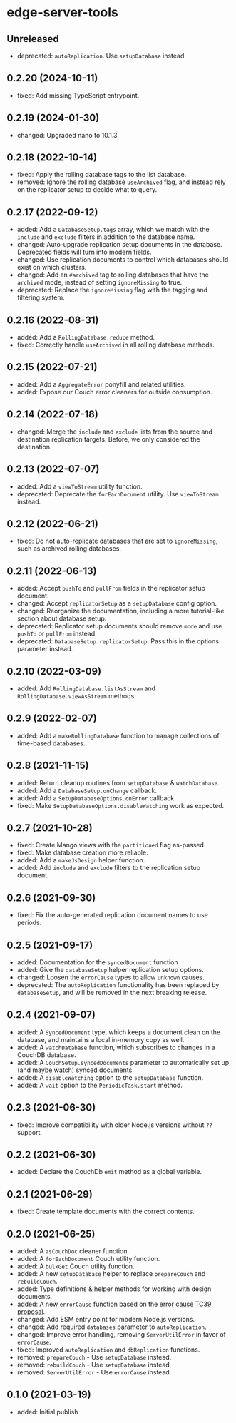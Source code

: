 # edge-server-tools

## Unreleased

- deprecated: `autoReplication`. Use `setupDatabase` instead.

## 0.2.20 (2024-10-11)

- fixed: Add missing TypeScript entrypoint.

## 0.2.19 (2024-01-30)

- changed: Upgraded nano to 10.1.3

## 0.2.18 (2022-10-14)

- fixed: Apply the rolling database tags to the list database.
- removed: Ignore the rolling database `useArchived` flag, and instead rely on the replicator setup to decide what to query.

## 0.2.17 (2022-09-12)

- added: Add a `DatabaseSetup.tags` array, which we match with the `include` and `exclude` filters in addition to the database name.
- changed: Auto-upgrade replication setup documents in the database. Deprecated fields will turn into modern fields.
- changed: Use replication documents to control which databases should exist on which clusters.
- changed: Add an `#archived` tag to rolling databases that have the `archived` mode, instead of setting `ignoreMissing` to true.
- deprecated: Replace the `ignoreMissing` flag with the tagging and filtering system.

## 0.2.16 (2022-08-31)

- added: Add a `RollingDatabase.reduce` method.
- fixed: Correctly handle `useArchived` in all rolling database methods.

## 0.2.15 (2022-07-21)

- added: Add a `AggregateError` ponyfill and related utilities.
- added: Expose our Couch error cleaners for outside consumption.

## 0.2.14 (2022-07-18)

- changed: Merge the `include` and `exclude` lists from the source and destination replication targets. Before, we only considered the destination.

## 0.2.13 (2022-07-07)

- added: Add a `viewToStream` utility function.
- deprecated: Deprecate the `forEachDocument` utility. Use `viewToStream` instead.

## 0.2.12 (2022-06-21)

- fixed: Do not auto-replicate databases that are set to `ignoreMissing`, such as archived rolling databases.

## 0.2.11 (2022-06-13)

- added: Accept `pushTo` and `pullFrom` fields in the replicator setup document.
- changed: Accept `replicatorSetup` as a `setupDatabase` config option.
- changed: Reorganize the documentation, including a more tutorial-like section about database setup.
- deprecated: Replicator setup documents should remove `mode` and use `pushTo` or `pullFrom` instead.
- deprecated: `DatabaseSetup.replicatorSetup`. Pass this in the options parameter instead.

## 0.2.10 (2022-03-09)

- added: Add `RollingDatabase.listAsStream` and `RollingDatabase.viewAsStream` methods.

## 0.2.9 (2022-02-07)

- added: Add a `makeRollingDatabase` function to manage collections of time-based databases.

## 0.2.8 (2021-11-15)

- added: Return cleanup routines from `setupDatabase` & `watchDatabase`.
- added: Add a `DatabaseSetup.onChange` callback.
- added: Add a `SetupDatabaseOptions.onError` callback.
- fixed: Make `SetupDatabaseOptions.disableWatching` work as expected.

## 0.2.7 (2021-10-28)

- fixed: Create Mango views with the `partitioned` flag as-passed.
- fixed: Make database creation more reliable.
- added: Add a `makeJsDesign` helper function.
- added: Add `include` and `exclude` filters to the replication setup document.

## 0.2.6 (2021-09-30)

- fixed: Fix the auto-generated replication document names to use periods.

## 0.2.5 (2021-09-17)

- added: Documentation for the `syncedDocument` function
- added: Give the `databaseSetup` helper replication setup options.
- changed: Loosen the `errorCause` types to allow `unknown` causes.
- deprecated: The `autoReplication` functionality has been replaced by `databaseSetup`, and will be removed in the next breaking release.

## 0.2.4 (2021-09-07)

- added: A `SyncedDocument` type, which keeps a document clean on the database, and maintains a local in-memory copy as well.
- added: A `watchDatabase` function, which subscribes to changes in a CouchDB database.
- added: A `CouchSetup.syncedDocuments` parameter to automatically set up (and maybe watch) synced documents.
- added: A `disableWatching` option to the `setupDatabase` function.
- added: A `wait` option to the `PeriodicTask.start` method.

## 0.2.3 (2021-06-30)

- fixed: Improve compatibility with older Node.js versions without `??` support.

## 0.2.2 (2021-06-30)

- added: Declare the CouchDb `emit` method as a global variable.

## 0.2.1 (2021-06-29)

- fixed: Create template documents with the correct contents.

## 0.2.0 (2021-06-25)

- added: A `asCouchDoc` cleaner function.
- added: A `forEachDocument` Couch utility function.
- added: A `bulkGet` Couch utility function.
- added: A new `setupDatabase` helper to replace `prepareCouch` and `rebuildCouch`.
- added: Type definitions & helper methods for working with design documents.
- added: A new `errorCause` function based on the [error cause TC39 proposal](https://github.com/tc39/proposal-error-cause).
- changed: Add ESM entry point for modern Node.js versions.
- changed: Add required `databases` parameter to `autoReplication`.
- changed: Improve error handling, removing `ServerUtilError` in favor of `errorCause`.
- fixed: Improved `autoReplication` and `dbReplication` functions.
- removed: `prepareCouch` - Use `setupDatabase` instead.
- removed: `rebuildCouch` - Use `setupDatabase` instead.
- removed: `ServerUtilError` - Use `errorCause` instead.

## 0.1.0 (2021-03-19)

- added: Initial publish

